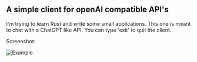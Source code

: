 ## A simple client for openAI compatible API's

I'm trying to learn Rust and write some small applications. This one is meant to chat with a ChatGPT like API. You can type 'exit' to quit the client.

Screenshot:

![Example](/../main/screenshots/peek.gif?raw=true")
